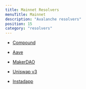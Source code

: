 ```yaml
---
title: Mainnet Resolvers
menuTitle: Mainnet
description: "Avalanche resolvers"
position: 15
category: "resolvers"
---
```


* [Compound](./mainnet/compound)

* [Aave](./mainnet/aave)

* [MakerDAO](./mainnet/makerdao)

* [Uniswap v3](./mainnet/uniswap)

* [Instadapp](./mainnet/instadapp)

<!-- ## Compound

Compound-v1.5 resolver triggers methods like getPriceInEth, getCompoundData, getPosition. You can view details like source code, ABIs on [Etherscan](https://etherscan.io/address/0x9fA9f5Ce281a42BbB5D1c9af6D26aF06dd4d964A).
### getPriceInEth
Returns the price of cToken in Eth and in USD.
```solidity
function getPriceInEth(CTokenInterface cToken) public view returns (uint256 priceInETH, uint256 priceInUSD); 
```

| params | type | Description | 
| ------ | ---- | ----------- | 
| cToken | address | The address of the token whose price you need.|

### getCompoundData
Returns tokens data of address of an user.
```solidity
function getCompoundData(
        address owner, 
        address[] memory cAddress
        ) public view returns (CompData[] memory); 
```

| params | type | Description | 
| ------ | ---- | ----------- | 
| owner | address | The address of the user whose tokens data you want.|
| cAddress | address[] | String array of tokens whose data you want. |

### getPosition
Returns the position of user on compound.
```solidity
 function getPosition(
        address owner, 
        address[] memory cAddress
        ) public returns (CompData[] memory, CompReadInterface.CompBalanceMetadataExt memory);
```

| params | type | Description | 
| ------ | ---- | ----------- | 
| owner | address | The address of the user whose tokens data you want.|
| cAddress | address[] | String array of tokens whose data you want. |


## Aave

AaveV2-v1.6 resolver triggers methods like getPosition, getConfiguration, getReservesList. You can view details like source code, ABIs on [Etherscan](https://etherscan.io/address/0xF0317C5Bc206F2291dd2f3eE9C4cDB5Bbb25418d).
### getPosition
Returns the position of user on compound.

```solidity
function getPosition(
        address user, 
        address[] memory tokens
        ) public view returns (AaveUserTokenData[] memory, AaveUserData memory);
```
| params | type | Description | 
| ------ | ---- | ----------- | 
| owner | address | The address of the user whose tokens data you want.|
| cAddress | address[] | String array of tokens whose data you want. |

### getConfiguration
Returns the user's configuration across all the reserves, which tokens the user-supplied as collateral and which user borrowed.
```solidity
function getConfiguration(address user) public view returns (uint256[] memory collateral, uint256[] memory borrowed);
```
| params | type | Description | 
| ------ | ---- | ----------- | 
| user | address | The address of the user whose tokens data you want.|

### getReservesList
Returns the list of initialized reserves.
```solidity
 function getReservesList() public view returns (address[] memory data);
```

## Uniswap v3

UniswapV3-v1 resolver triggers methods like getPoolDetails, getPositionInfoByTokenId, getPositionsInfo, getMintAmount, getDepositAmount, getSingleDepositAmount, getSingleMintAmount, getWithdrawAmount, getCollectAmount, getUserNFTs. You can view details like source code, ABIs on [Etherscan](https://etherscan.io/address/0x9156cd73ba5f792e26e9a1762dfc05162d9408c5).
### getPoolDetails
Returns the pool details
```solidity
function getPoolDetails(PoolConfig[] memory poolConfigs) public view returns (PoolData[] memory poolDatas);
```
| params | type | Description | 
| ------ | ---- | ----------- | 
| poolConfigs  | PoolConfig[] | Struct containing tokenA, tokenB addresses and the fee.|

### getPositionInfoByTokenId
Returns the positIon info by token id.
```solidity
function getPositionInfoByTokenId(uint256 tokenId) public view returns (PositionInfo memory pInfo);
```
| params | type | Description | 
| ------ | ---- | ----------- | 
| tokenId  | uint256 | 	NFT LP Token ID.|

### getPositionsInfo  
Returns the position info of tokens the user has used as stakes.
```solidity
 function getPositionsInfo(
    address user, 
    uint256[] memory stakedTokenIds
    ) public view returns (uint256[] memory tokenIds, PositionInfo[] memory positionsInfo);
```
| params | type | Description | 
| ------ | ---- | ----------- | 
| user | address | The address of the user whose tokens position you want.|
| stakedTokenIds | uint256[] | uint256 array of tokens-ids, the user has staked.|

### getMintAmount
Get the mint amount 
```solidity
function getMintAmount(MintParams memory mintParams) public view returns 
        (
            address token0,
            address token1,
            uint256 liquidity,
            uint256 amount0,
            uint256 amount1,
            uint256 amount0Min,
            uint256 amount1Min
        );
```
| params | type | Description | 
| ------ | ---- | ----------- | 
| mintParams | MintParams | Struct of mint params containing tokenA, tokenB, fee, lowerTick, upperTick, amountA, amountB, slippage.|

### getDepositAmount  
Get the Deposit amount
```solidity
    function getDepositAmount (
        uint256 tokenId,
        uint256 amountA,
        uint256 amountB,
        uint256 slippage
    ) public view returns (
         uint256 liquidity,
         uint256 amount0,
         uint256 amount1,
         uint256 amount0Min,
         uint256 amount1Min
        );
```
| params | type | Description | 
| ------ | ---- | ----------- | 
| tokenId | uint256 | NFT LP Token ID.|
| amountA | uint256 | tokenA amounts.|
| amountB | uint256 | tokenB amounts.|
| slippage | uint256 | slippage|

### getSingleDepositAmount
Get single deposit amount
```solidity
    function getSingleDepositAmount(
        uint256 tokenId,
        address tokenA,
        uint256 amountA,
        uint256 slippage
    ) public view returns (
         uint256 liquidity,
         address tokenB,
         uint256 amountB,
         uint256 amountAMin,
         uint256 amountBMin
        );
```
| params | type | Description | 
| ------ | ---- | ----------- | 
| tokenId | uint256 | NFT LP Token ID.|
| tokenA | address | 	tokenA address.|
| amountA | uint256 | tokenA amounts.|
| slippage | uint256 | slippage.|

### getSingleMintAmount  
Get single mint amount
```solidity
     function getSingleMintAmount(
        address tokenA,
        address tokenB,
        uint256 amountA,
        uint256 slippage,
        uint24 fee,
        int24 tickLower,
        int24 tickUpper
    )
        public
        view
        returns (
            uint256 liquidity,
            uint256 amountB,
            uint256 amountAMin,
            uint256 amountBMin
        );
```
| params | type | Description | 
| ------ | ---- | ----------- | 
| tokenA | address | 	tokenA address.|
| tokenB | address | 	tokenB address.|
| amountA | uint256 | tokenA amounts.|
| slippage | uint256 | slippage.|
| tickLower | uint24 | Lower tick.|
| tickUpper | uint24 | Upper tick.|

### getWithdrawAmount  
Get withdraw amount
```solidity
    function getWithdrawAmount(
        uint256 tokenId,
        uint256 liquidity,
        uint256 slippage
    )
        public
        view
        returns (
            uint256 amount0,
            uint256 amount1,
            uint256 amount0Min,
            uint256 amount1Min
        );
```
| params | type | Description | 
| ------ | ---- | ----------- | 
| tokenId | uint256 | NFT LP Token ID.|
| liquidity |	uint256	| LP Token amount.|
| slippage | uint256 | slippage.|

### getCollectAmount  
Get collect amount using token-id
```solidity
function getCollectAmount(uint256 tokenId) public view returns (uint256 amountA, uint256 amountB);
```
| params | type | Description | 
| ------ | ---- | ----------- | 
| tokenId | uint256 | NFT LP Token ID.|

### getUserNFTs  
Get userNft token-ids
```solidity
function getUserNFTs(address user) public view returns (uint256[] memory tokenIds);
```
| params | type | Description | 
| ------ | ---- | ----------- | 
| user | address | The address of the user whose token-ids you want.|

--- 

## MakerDAO

MakerDAO-v1.2 resolver triggers methods like getColInfo, getVaultById, getVaults. You can view details like source code, ABIs on [Etherscan](https://etherscan.io/address/0x84addce4fac0b6ee4b0cd132120d6d4b700e35c0).
### getColInfo
Get details around collateral types in maker vault.
```solidity
function getColInfo(string[] memory name) public view returns (ColInfo[] memory);
```

| params | type | Description | 
| ------ | ---- | ----------- | 
| name | string[] | String array containing names of collateral|

### getVaultById
Get the vaults details by vault id.
```solidity
function getVaultById(uint256 id) external view returns (VaultData memory);
```

| params | type | Description | 
| ------ | ---- | ----------- | 
| id | uint256 | Vault ID.|

### getVaults
Returns the details of all maker vault related to user.
```solidity
function getVaults(address owner) external view returns (VaultData[] memory);
```

| params | type | Description | 
| ------ | ---- | ----------- | 
| owner | address | 	Address of the owner of the vault.|

--- 

## Instadapp

Instapoolv2 resolver triggers methods like getAuthorityAccounts, getAuthorityIDs, getAccountAuthorities, getIDAuthorities. You can view details like source code, ABIs on [Etherscan](https://etherscan.io/address/0x621AD080ad3B839e7b19e040C77F05213AB71524).
### getAuthorityAccounts
Returns all accounts related to an authority
```solidity
function getAuthorityAccounts(address authority) public view returns(address[] memory);
```

| params | type | Description | 
| ------ | ---- | ----------- | 
| authority | address | The authority Address.|

### getAuthorityIDs
Returns all IDs related to authority.
```solidity
function getAuthorityIDs(address authority) public view returns(uint64[] memory);
```

| params | type | Description | 
| ------ | ---- | ----------- | 
| authority | address | The authority Address.|

### getAccountAuthorities
Returns the authoriy (owner) of an account.
```solidity
function getAccountAuthorities(address account) public view returns(address[] memory);
```

| params | type | Description | 
| ------ | ---- | ----------- | 
| account | address | 	Address of the account.|

### getAccountAuthorities
Returns the authoriy (owner) of an account.
```solidity
function getAccountAuthorities(address account) public view returns(address[] memory);
```

| params | type | Description | 
| ------ | ---- | ----------- | 
| account | address | Address of the account.|

---  -->
